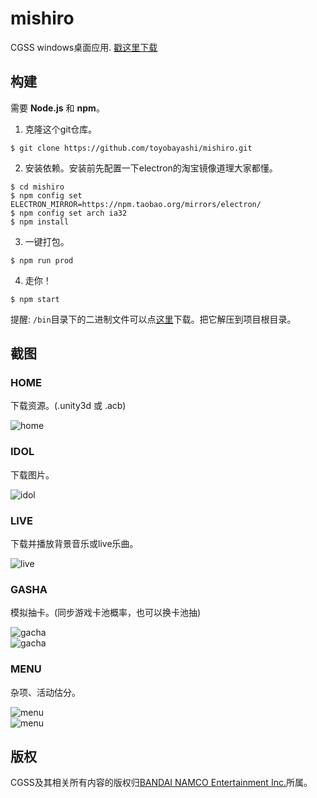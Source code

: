 # mishiro
CGSS windows桌面应用. [戳这里下载](https://github.com/toyobayashi/mishiro/releases)

## 构建
需要 __Node.js__ 和 __npm__。  
1. 克隆这个git仓库。  
```batch 
$ git clone https://github.com/toyobayashi/mishiro.git
```
2. 安装依赖。安装前先配置一下electron的淘宝镜像道理大家都懂。  
```batch
$ cd mishiro
$ npm config set ELECTRON_MIRROR=https://npm.taobao.org/mirrors/electron/
$ npm config set arch ia32
$ npm install
```
3. 一键打包。  
```batch
$ npm run prod
```
4. 走你！  
```batch
$ npm start
```
提醒: ```/bin```目录下的二进制文件可以点[这里](https://github.com/toyobayashi/mishiro/releases/download/v1.1.5/extract-this-to-root-first-if-you-want-to-build-from-source.zip)下载。把它解压到项目根目录。

## 截图
### HOME
下载资源。(.unity3d 或 .acb)  

![home](https://github.com/toyobayashi/mishiro/raw/master/screenshot/home.png)  

### IDOL
下载图片。  

![idol](https://github.com/toyobayashi/mishiro/raw/master/screenshot/idol.png)  

### LIVE
下载并播放背景音乐或live乐曲。  

![live](https://github.com/toyobayashi/mishiro/raw/master/screenshot/live.png)  

### GASHA
模拟抽卡。(同步游戏卡池概率，也可以换卡池抽)  

![gacha](https://github.com/toyobayashi/mishiro/raw/master/screenshot/gacha.png)  
![gacha](https://github.com/toyobayashi/mishiro/raw/master/screenshot/gacha3.png)  

### MENU
杂项、活动估分。  

![menu](https://github.com/toyobayashi/mishiro/raw/master/screenshot/menu2.png)  
![menu](https://github.com/toyobayashi/mishiro/raw/master/screenshot/event1.png)

## 版权
CGSS及其相关所有内容的版权归[BANDAI NAMCO Entertainment Inc.](https://bandainamcoent.co.jp/)所属。  
